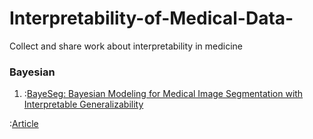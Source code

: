 # Interpretability-of-Medical-Data-
Collect and share work about interpretability in medicine


### Bayesian
1. :[BayeSeg: Bayesian Modeling for Medical Image Segmentation with Interpretable Generalizability](https://arxiv.org/abs/2303.01710 "pdf")

:[Article](https://github.com/xiaovhua/Interpretability-of-Medical-Data-/blob/Articles/BayeSeg%3A%20Bayesian%20Modeling%20for%20Medical%20Image%20Segmentation%20with%20Interpretable%20Generalizability.md "reading report by author")
